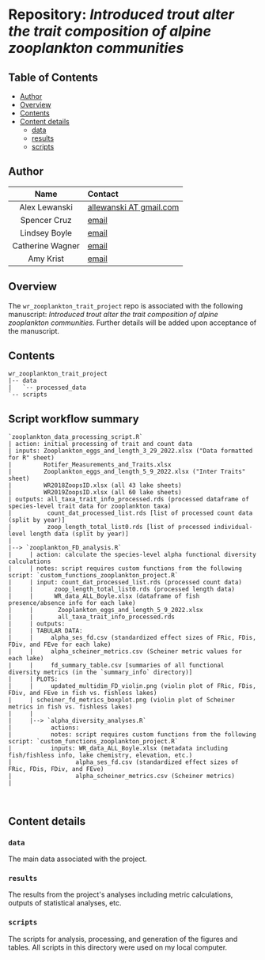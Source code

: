 # Repository: *Introduced trout alter the trait composition of alpine zooplankton communities*

## Table of Contents
- [Author](#author)
- [Overview](#overview)
- [Contents](#contents)
- [Content details](#content-details)
  - [data](#data)
  - [results](#results)
  - [scripts](#scripts)

## Author
Name| Contact
:-----:|:-----
Alex Lewanski|[allewanski AT gmail.com](mailto:allewanski@gmail.com)
Spencer Cruz|[email](email@email.com)
Lindsey Boyle | [email](email@email.com)
Catherine Wagner|[email](email@email.com)
Amy Krist|[email](email@email.com)

## Overview
The `wr_zooplankton_trait_project` repo is associated with the following manuscript: *Introduced trout alter the trait composition of alpine zooplankton communities*. Further details will be added upon acceptance of the manuscript.

## Contents
```
wr_zooplankton_trait_project
|-- data
|   `-- processed_data
`-- scripts
```

## Script workflow summary
```
`zooplankton_data_processing_script.R`
| action: initial processing of trait and count data
| inputs: Zooplankton_eggs_and_length_3_29_2022.xlsx ("Data formatted for R" sheet)
|         Rotifer_Measurements_and_Traits.xlsx
|         Zooplankton_eggs_and_length_5_9_2022.xlsx ("Inter Traits" sheet)
|         WR2018ZoopsID.xlsx (all 43 lake sheets)
|         WR2019ZoopsID.xlsx (all 60 lake sheets)
| outputs: all_taxa_trait_info_processed.rds (processed dataframe of species-level trait data for zooplankton taxa)
|          count_dat_processed_list.rds [list of processed count data (split by year)]
|          zoop_length_total_list0.rds [list of processed individual-level length data (split by year)]
|
|--> `zooplankton_FD_analysis.R`
|     | action: calculate the species-level alpha functional diversity calculations
|     | notes: script requires custom functions from the following script: `custom_functions_zooplankton_project.R`
|     | input: count_dat_processed_list.rds (processed count data)
|	  |		 zoop_length_total_list0.rds (processed length data)
|	  |		 WR_data_ALL_Boyle.xlsx (dataframe of fish presence/absence info for each lake)
|     |       Zooplankton_eggs_and_length_5_9_2022.xlsx
|     |       all_taxa_trait_info_processed.rds
|     | outputs:
|	  | TABULAR DATA:
|	  |		alpha_ses_fd.csv (standardized effect sizes of FRic, FDis, FDiv, and FEve for each lake)
|	  |		alpha_scheiner_metrics.csv (Scheiner metric values for each lake)
|	  |		fd_summary_table.csv [summaries of all functional diversity metrics (in the `summary_info` directory)]
|     |	PLOTS:
|	  | 	updated_multidim_FD_violin.png (violin plot of FRic, FDis, FDiv, and FEve in fish vs. fishless lakes)
|	  |	scheiner_fd_metrics_boxplot.png (violin plot of Scheiner metrics in fish vs. fishless lakes)
|     |         
|     |--> `alpha_diversity_analyses.R`
|           actions:
|	  	    notes: script requires custom functions from the following script: `custom_functions_zooplankton_project.R`
|		    inputs: WR_data_ALL_Boyle.xlsx (metadata including fish/fishless info, lake chemistry, elevation, etc.)
|				   alpha_ses_fd.csv (standardized effect sizes of FRic, FDis, FDiv, and FEve)
|				   alpha_scheiner_metrics.csv (Scheiner metrics)
|



```


## Content details
### `data`
The main data associated with the project.

### `results`
The results from the project's analyses including metric calculations, outputs of statistical analyses, etc.

### `scripts`
The scripts for analysis, processing, and generation of the figures and tables. All scripts in this directory were used on my local computer.
